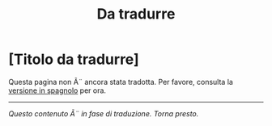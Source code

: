 ﻿---
title: [Da tradurre]
---

<!-- TODO: translation missing - Italian version -->

# [Titolo da tradurre]

Questa pagina non Ã¨ ancora stata tradotta. Per favore, consulta la [versione in spagnolo](/es/mitos-familia) per ora.

---

*Questo contenuto Ã¨ in fase di traduzione. Torna presto.*
